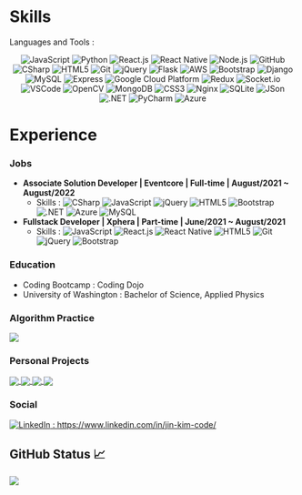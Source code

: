 # Skills
<p>Languages and Tools :</p>
<p align="center">
   <img alt="JavaScript" src="https://img.shields.io/badge/-JavaScript-yellow?style=flat-square&logo=javascript&logoColor=gold" />
   <img alt="Python" src="https://img.shields.io/badge/-Python-3776AB?style=flat-square&logo=python&logoColor=white" />
   <img alt="React.js" src="https://img.shields.io/badge/-React.js-45b8d8?style=flat-square&logo=react&logoColor=white" />
<img alt="React Native" src="https://img.shields.io/badge/-React Native-4169e1?style=flat-square&logo=react&logoColor=white" />
   <img alt="Node.js" src="https://img.shields.io/badge/-Node.js-43853d?style=flat-square&logo=Nodedotjs&logoColor=white" />
   <img alt="GitHub" src="https://img.shields.io/badge/-GitHub-181717?style=flat-square&logo=github&logoColor=white" />
   <img alt="CSharp" src="https://img.shields.io/badge/-CSharp-239120?style=flat-square&logo=c-sharp&logoColor=white" />
   <img alt="HTML5" src="https://img.shields.io/badge/-HTML5-e34f26?style=flat-square&logo=html5&logoColor=white" />
   <img alt="Git" src="https://img.shields.io/badge/-Git-f05032?style=flat-square&logo=git&logoColor=white" />
   <img alt="jQuery" src="https://img.shields.io/badge/-jQuery-0769AD?style=for&logo=jquery&logoColor=white" />
   <img alt="Flask" src="https://img.shields.io/badge/-Flask-000000?style=for&logo=flask&logoColor=white" />   
   <img alt="AWS" src="http://img.shields.io/badge/-Amazon_Web_Services-232F3E?style=flat-square&logo=amazon-aws&logoColor=gold" />
   <img alt="Bootstrap" src="http://img.shields.io/badge/-Bootstrap-7952B3?style=flat-square&logo=bootstrap&logoColor=white" />
   <img alt="Django" src="http://img.shields.io/badge/-Django-092e20?style=flat-square&logo=django&logoColor=white" />
   <img alt="MySQL" src="https://img.shields.io/badge/-MySQL-4479A1?style=flat-square&logo=mysql&logoColor=white" />
   <img alt="Express" src="https://img.shields.io/badge/-Express-000000?style=flat-square&logo=express&logoColor=white" />
   <img alt="Google Cloud Platform" src="https://img.shields.io/badge/-Google_Cloud_Platform-1a73e8?style=flat-square&logo=google-cloud&logoColor=white" />
   <img alt="Redux" src="https://img.shields.io/badge/-Redux-764abc?style=flat-square&logo=redux&logoColor=white" />
   <img alt="Socket.io" src="https://img.shields.io/badge/-Socket.io-010101?style=flat-square&logo=socketdotio&logoColor=white" />
   <img alt="VSCode" src="https://img.shields.io/badge/-Visual Studio Code-007acc?style=flat-square&logo=visual-studio-code&logoColor=white" />
   <img alt="OpenCV" src="https://img.shields.io/badge/-OpenCV-5C3EE8?style=flat-square&logo=opencv&logoColor=white" />
   <img alt="MongoDB" src="https://img.shields.io/badge/-MongoDB-13aa52?style=flat-square&logo=mongodb&logoColor=white" />
   <img alt="CSS3" src="https://img.shields.io/badge/-CSS3-1572B6?style=for&logo=css3&logoColor=white" />
   <img alt="Nginx" src="https://img.shields.io/badge/-Nginx-269539?style=for&logo=nginx&logoColor=white" />
   <img alt="SQLite" src="https://img.shields.io/badge/-SQLite-003B57?style=for&logo=sqlite&logoColor=white" />
   <img alt="JSon" src="https://img.shields.io/badge/-JSON-000000?style=for&logo=json&logoColor=white" />
   <img alt=".NET" src="https://img.shields.io/badge/-.NET-512bd4?style=for&logo=dotnet&logoColor=white" />
   <img alt="PyCharm" src="https://img.shields.io/badge/-PyCharm-000000?style=for&logo=pycharm&logoColor=white" />
<img alt="Azure" src="https://img.shields.io/badge/-Microsoft Azure-0078D4?style=for&logo=microsoft-azure&logoColor=white" />
</p>

# Experience
### Jobs
- **Associate Solution Developer | Eventcore | Full-time | August/2021 ~ August/2022**
	- Skills : <img alt="CSharp" src="https://img.shields.io/badge/-CSharp-239120?style=flat-square&logo=c-sharp&logoColor=white" /> <img alt="JavaScript" src="https://img.shields.io/badge/-JavaScript-yellow?style=flat-square&logo=javascript&logoColor=gold" /> <img alt="jQuery" src="https://img.shields.io/badge/-jQuery-0769AD?style=for&logo=jquery&logoColor=white" /> <img alt="HTML5" src="https://img.shields.io/badge/-HTML5-e34f26?style=flat-square&logo=html5&logoColor=white" /> <img alt="Bootstrap" src="http://img.shields.io/badge/-Bootstrap-7952B3?style=flat-square&logo=bootstrap&logoColor=white" /> <img alt=".NET" src="https://img.shields.io/badge/-.NET-512bd4?style=for&logo=dotnet&logoColor=white" /> <img alt="Azure" src="https://img.shields.io/badge/-Microsoft Azure-0078D4?style=for&logo=microsoft-azure&logoColor=white" /> <img alt="MySQL" src="https://img.shields.io/badge/-MySQL-4479A1?style=flat-square&logo=mysql&logoColor=white" /> 
- **Fullstack Developer | Xphera | Part-time | June/2021 ~ August/2021**
	- Skills : <img alt="JavaScript" src="https://img.shields.io/badge/-JavaScript-yellow?style=flat-square&logo=javascript&logoColor=gold" /> <img alt="React.js" src="https://img.shields.io/badge/-React.js-45b8d8?style=flat-square&logo=react&logoColor=white" /> <img alt="React Native" src="https://img.shields.io/badge/-React Native-4169e1?style=flat-square&logo=react&logoColor=white" /> <img alt="HTML5" src="https://img.shields.io/badge/-HTML5-e34f26?style=flat-square&logo=html5&logoColor=white" /> <img alt="Git" src="https://img.shields.io/badge/-Git-f05032?style=flat-square&logo=git&logoColor=white" /> <img alt="jQuery" src="https://img.shields.io/badge/-jQuery-0769AD?style=for&logo=jquery&logoColor=white" /> <img alt="Bootstrap" src="http://img.shields.io/badge/-Bootstrap-7952B3?style=flat-square&logo=bootstrap&logoColor=white" />

### Education
- Coding Bootcamp : Coding Dojo
- University of Washington : Bachelor of Science, Applied Physics

### Algorithm Practice
<a href="https://github.com/kimjin-012/algorithm-challenge">
  <img align="center" src="https://github-readme-stats.vercel.app/api/pin/?username=kimjin-012&repo=algorithm-challenge&theme=vision-friendly-dark" />
</a>

### Personal Projects
<a href="https://github.com/kimjin-012/responsive-map">
  <img align="center" src="https://github-readme-stats.vercel.app/api/pin/?username=kimjin-012&repo=responsive-map&theme=vision-friendly-dark" />
</a>
<a href="https://github.com/kimjin-012/event-planner">
  <img align="center" src="https://github-readme-stats.vercel.app/api/pin/?username=kimjin-012&repo=event-planner&theme=vision-friendly-dark" />
</a>
<a href="https://github.com/kimjin-012/share-tracker">
  <img align="center" src="https://github-readme-stats.vercel.app/api/pin/?username=kimjin-012&repo=share-tracker&theme=vision-friendly-dark" />
</a>
<a href="https://github.com/kimjin-012/Musify">
  <img align="center" src="https://github-readme-stats.vercel.app/api/pin/?username=kimjin-012&repo=Musify&theme=vision-friendly-dark" />
</a>

### Social
<p align="left">
	<a href="https://www.linkedin.com/in/jin-kim-code/" target="_blank"><img alt="LinkedIn" src="https://img.shields.io/badge/-LinkedIn-0A66C2" /> : https://www.linkedin.com/in/jin-kim-code/</a>
</p>

## GitHub Status &#x1f4c8;
<a href="https://github.com/kimjin-012/kimjin-012">
  <img align="center" src="https://github-readme-stats.vercel.app/api/top-langs/?username=kimjin-012&show_icons=true&count_private=true&title_color=ffffff&text_color=c9cacc&icon_color=2bbc8a&bg_color=1d1f21&include_all_commits=true&layout=compact" />
</a>
<br/>
<a href="https://github.com/kimjin-012/kimjin-012">
  <img align="center" src="https://github-readme-stats.vercel.app/api?username=kimjin-012&show_icons=true&line_height=27&count_private=true&title_color=ffffff&text_color=c9cacc&icon_color=2bbc8a&bg_color=1d1f21&include_all_commits=true" alt="" />
</a>
